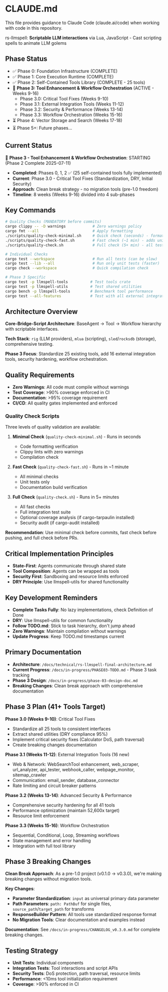# CLAUDE.md

This file provides guidance to Claude Code (claude.ai/code) when working with code in this repository.

rs-llmspell: **Scriptable LLM interactions** via Lua, JavaScript - Cast scripting spells to animate LLM golems
## Phase Status
- ✅ Phase 0: Foundation Infrastructure (COMPLETE)
- ✅ Phase 1: Core Execution Runtime (COMPLETE)
- ✅ Phase 2: Self-Contained Tools Library (COMPLETE - 25 tools)
- 🚀 **Phase 3: Tool Enhancement & Workflow Orchestration** (ACTIVE - Weeks 9-16)
  - Phase 3.0: Critical Tool Fixes (Weeks 9-10)
  - Phase 3.1: External Integration Tools (Weeks 11-12)
  - Phase 3.2: Security & Performance (Weeks 13-14)
  - Phase 3.3: Workflow Orchestration (Weeks 15-16)
- ⏳ Phase 4: Vector Storage and Search (Weeks 17-18)
- ⏳ Phase 5+: Future phases...

## Current Status

🚀 **Phase 3 - Tool Enhancement & Workflow Orchestration**: STARTING (Phase 2 Complete 2025-07-11)
- **Completed**: Phases 0, 1, 2 ✅ (25 self-contained tools fully implemented)
- **Current**: Phase 3.0 - Critical Tool Fixes (Standardization, DRY, Initial Security)
- **Approach**: Clean break strategy - no migration tools (pre-1.0 freedom)
- **Timeline**: 8 weeks (Weeks 9-16) divided into 4 sub-phases

## Key Commands

```bash
# Quality Checks (MANDATORY before commits)
cargo clippy -- -D warnings            # Zero warnings policy
cargo fmt --all                        # Apply formatting
./scripts/quality-check-minimal.sh     # Quick check (seconds) - formatting, clippy, compilation
./scripts/quality-check-fast.sh        # Fast check (~1 min) - adds unit tests & docs
./scripts/quality-check.sh             # Full check (5+ min) - all tests & coverage

# Individual Checks
cargo test --workspace                 # Run all tests (can be slow)
cargo test --lib --all                 # Run only unit tests (faster)
cargo check --workspace                # Quick compilation check

# Phase 3 Specific
cargo test -p llmspell-tools          # Test tools crate
cargo test -p llmspell-utils          # Test shared utilities
cargo bench -p llmspell-tools         # Benchmark tool performance
cargo test --all-features             # Test with all external integrations
```

## Architecture Overview

**Core-Bridge-Script Architecture**: BaseAgent → Tool → Workflow hierarchy with scriptable interfaces.

**Tech Stack**: `rig` (LLM providers), `mlua` (scripting), `sled`/`rocksdb` (storage), comprehensive testing.

**Phase 3 Focus**: Standardize 25 existing tools, add 16 external integration tools, security hardening, workflow orchestration.

## Quality Requirements

- **Zero Warnings**: All code must compile without warnings
- **Test Coverage**: >90% coverage enforced in CI
- **Documentation**: >95% coverage requirement
- **CI/CD**: All quality gates implemented and enforced

### Quality Check Scripts

Three levels of quality validation are available:

1. **Minimal Check** (`quality-check-minimal.sh`) - Runs in seconds
   - Code formatting verification
   - Clippy lints with zero warnings
   - Compilation check
   
2. **Fast Check** (`quality-check-fast.sh`) - Runs in ~1 minute
   - All minimal checks
   - Unit tests only
   - Documentation build verification
   
3. **Full Check** (`quality-check.sh`) - Runs in 5+ minutes
   - All fast checks
   - Full integration test suite
   - Optional coverage analysis (if cargo-tarpaulin installed)
   - Security audit (if cargo-audit installed)

**Recommendation**: Use minimal check before commits, fast check before pushing, and full check before PRs.

## Critical Implementation Principles

- **State-First**: Agents communicate through shared state
- **Tool Composition**: Agents can be wrapped as tools
- **Security First**: Sandboxing and resource limits enforced
- **DRY Principle**: Use llmspell-utils for shared functionality

## Key Development Reminders

- **Complete Tasks Fully**: No lazy implementations, check Definition of Done
- **DRY**: Use llmspell-utils for common functionality
- **Follow TODO.md**: Stick to task hierarchy, don't jump ahead
- **Zero Warnings**: Maintain compilation without warnings
- **Update Progress**: Keep TODO.md timestamps current

## Primary Documentation

- **Architecture**: `/docs/technical/rs-llmspell-final-architecture.md`
- **Current Progress**: `/docs/in-progress/PHASE03-TODO.md` - Phase 3 task tracking
- **Phase 3 Design**: `/docs/in-progress/phase-03-design-doc.md`
- **Breaking Changes**: Clean break approach with comprehensive documentation

## Phase 3 Plan (41+ Tools Target)

**Phase 3.0 (Weeks 9-10)**: Critical Tool Fixes
- Standardize all 25 tools to consistent interfaces
- Extract shared utilities (DRY compliance 95%)
- Implement critical security fixes (Calculator DoS, path traversal)
- Create breaking changes documentation

**Phase 3.1 (Weeks 11-12)**: External Integration Tools (16 new)
- Web & Network: WebSearchTool enhancement, web_scraper, url_analyzer, api_tester, webhook_caller, webpage_monitor, sitemap_crawler
- Communication: email_sender, database_connector
- Rate limiting and circuit breaker patterns

**Phase 3.2 (Weeks 13-14)**: Advanced Security & Performance
- Comprehensive security hardening for all 41 tools
- Performance optimization (maintain 52,600x target)
- Resource limit enforcement

**Phase 3.3 (Weeks 15-16)**: Workflow Orchestration
- Sequential, Conditional, Loop, Streaming workflows
- State management and error handling
- Integration with full tool library

## Phase 3 Breaking Changes

**Clean Break Approach**: As a pre-1.0 project (v0.1.0 → v0.3.0), we're making breaking changes without migration tools.

**Key Changes**:
- **Parameter Standardization**: `input` as universal primary data parameter
- **Path Parameters**: `path: PathBuf` for single files, `source_path`/`target_path` for transforms
- **ResponseBuilder Pattern**: All tools use standardized response format
- **No Migration Tools**: Clear documentation and examples instead

**Documentation**: See `/docs/in-progress/CHANGELOG_v0.3.0.md` for complete breaking changes.

## Testing Strategy

- **Unit Tests**: Individual components
- **Integration Tests**: Tool interactions and script APIs  
- **Security Tests**: DoS protection, path traversal, resource limits
- **Performance**: <10ms tool initialization requirement
- **Coverage**: >90% enforced in CI